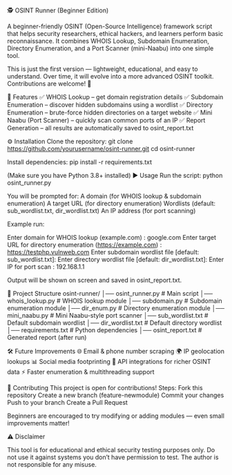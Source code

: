 🕵️ OSINT Runner (Beginner Edition)

A beginner-friendly OSINT (Open-Source Intelligence) framework script that helps security researchers, ethical hackers, and learners perform basic reconnaissance.
It combines WHOIS Lookup, Subdomain Enumeration, Directory Enumeration, and a Port Scanner (mini-Naabu) into one simple tool.

This is just the first version — lightweight, educational, and easy to understand. Over time, it will evolve into a more advanced OSINT toolkit. Contributions are welcome! 🚀

📌 Features
✅ WHOIS Lookup – get domain registration details
✅ Subdomain Enumeration – discover hidden subdomains using a wordlist
✅ Directory Enumeration – brute-force hidden directories on a target website
✅ Mini Naabu (Port Scanner) – quickly scan common ports of an IP
✅ Report Generation – all results are automatically saved to osint_report.txt

⚙️ Installation
Clone the repository:
git clone https://github.com/yourusername/osint-runner.git
cd osint-runner

Install dependencies:
pip install -r requirements.txt


(Make sure you have Python 3.8+ installed)
▶️ Usage
Run the script:
python osint_runner.py


You will be prompted for:
A domain (for WHOIS lookup & subdomain enumeration)
A target URL (for directory enumeration)
Wordlists (default: sub_wordlist.txt, dir_wordlist.txt)
An IP address (for port scanning)


Example run:

Enter domain for WHOIS lookup (example.com) : google.com
Enter target URL for directory enumeration (https://example.com) : https://testphp.vulnweb.com
Enter subdomain wordlist file [default: sub_wordlist.txt]: 
Enter directory wordlist file [default: dir_wordlist.txt]: 
Enter IP for port scan : 192.168.1.1


Output will be shown on screen and saved in osint_report.txt.

📂 Project Structure
osint-runner/
│── osint_runner.py        # Main script
│── whois_lookup.py        # WHOIS lookup module
│── subdomain.py           # Subdomain enumeration module
│── dir_enum.py            # Directory enumeration module
│── mini_naabu.py          # Mini Naabu-style port scanner
│── sub_wordlist.txt       # Default subdomain wordlist
│── dir_wordlist.txt       # Default directory wordlist
│── requirements.txt       # Python dependencies
│── osint_report.txt       # Generated report (after run)

🛠️ Future Improvements
🌐 Email & phone number scraping
🌍 IP geolocation lookups
📊 Social media footprinting
🔗 API integrations for richer OSINT data
⚡ Faster enumeration & multithreading support

🤝 Contributing
This project is open for contributions!
Steps:
Fork this repository
Create a new branch (feature-newmodule)
Commit your changes
Push to your branch
Create a Pull Request

Beginners are encouraged to try modifying or adding modules — even small improvements matter!


⚠️ Disclaimer

This tool is for educational and ethical security testing purposes only.
Do not use it against systems you don’t have permission to test.
The author is not responsible for any misuse.
